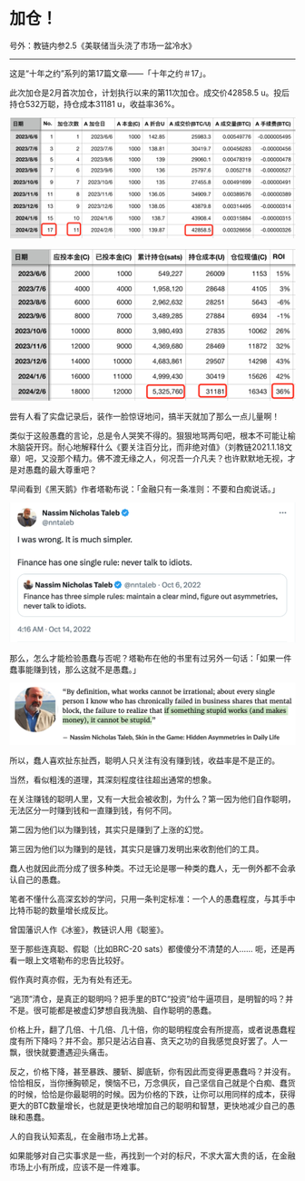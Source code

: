 # 加仓！

号外：教链内参2.5《美联储当头浇了市场一盆冷水》

* * *

这是“十年之约”系列的第17篇文章——「十年之约＃17」。

此次加仓是2月首次加仓，计划执行以来的第11次加仓。成交价42858.5 u。投后持仓532万聪，持仓成本31181 u，收益率36%。

![](2024-02-06-A01.png)

![](2024-02-06-A02.png)

尝有人看了实盘记录后，装作一脸惊讶地问，搞半天就加了那么一点儿量啊！

类似于这般愚蠢的言论，总是令人哭笑不得的。狠狠地骂两句吧，根本不可能让榆木脑袋开窍。耐心地解释什么《要关注百分比，而非绝对值》（刘教链2021.1.18文章）吧，又没那个精力。佛不渡无缘之人，何况吾一介凡夫？也许默默地无视，才是对愚蠢的最大尊重吧？

早间看到《黑天鹅》作者塔勒布说：「金融只有一条准则：不要和白痴说话。」

![](2024-02-06-A03.png)

那么，怎么才能检验愚蠢与否呢？塔勒布在他的书里有过另外一句话：「如果一件蠢事能赚到钱，那么这就不是愚蠢。」

![](2024-02-06-A04.png)

所以，蠢人喜欢扯东扯西，聪明人只关注有没有赚到钱，收益率是不是正的。

当然，看似粗浅的道理，其深刻程度往往超出通常的想象。

在关注赚钱的聪明人里，又有一大批会被收割，为什么？第一因为他们自作聪明，无法区分一时赚到钱和一直赚到钱，有何不同。

第二因为他们以为赚到钱，其实只是赚到了上涨的幻觉。

第三因为他们以为赚到的是钱，其实只是镰刀发明出来收割他们的工具。

蠢人也就因此而分成了很多种类。不过无论是哪一种类的蠢人，无一例外都不会承认自己的愚蠢。

笔者不懂什么高深玄妙的学问，只用一条判定标准：一个人的愚蠢程度，与其手中比特币聪的数量增长成反比。

曾国藩识人作《冰鉴》，教链识人用《聪鉴》。

至于那些连真聪、假聪（比如BRC-20 sats）都傻傻分不清楚的人…… 呃，还是再看一眼上文塔勒布的忠告比较好。

假作真时真亦假，无为有处有还无。

“逃顶”清仓，是真正的聪明吗？把手里的BTC“投资”给牛逼项目，是明智的吗？并不是。很可能都是被虚幻梦想自我洗脑、自作聪明的愚蠢。

价格上升，翻了几倍、十几倍、几十倍，你的聪明程度会有所提高，或者说愚蠢程度有所下降吗？并不会。那只是沾沾自喜、贪天之功的自我感觉良好罢了。人一飘，很快就要遭遇迎头痛击。

反之，价格下降，甚至暴跌、腰斩、脚底斩，你有因此而变得更愚蠢吗？并没有。恰恰相反，当你捶胸顿足，懊恼不已，万念俱灰，自己坚信自己就是个白痴、蠢货的时候，恰恰是你最聪明的时候。因为价格的下跌，让你可以用同样的成本，获得更大的BTC数量增长，也就是更快地增加自己的聪明和智慧，更快地减少自己的愚昧和愚蠢。

人的自我认知紊乱，在金融市场上尤甚。

如果能够对自己实事求是一些，再找到一个对的标尺，不求大富大贵的话，在金融市场上小有所成，应该不是一件难事。
